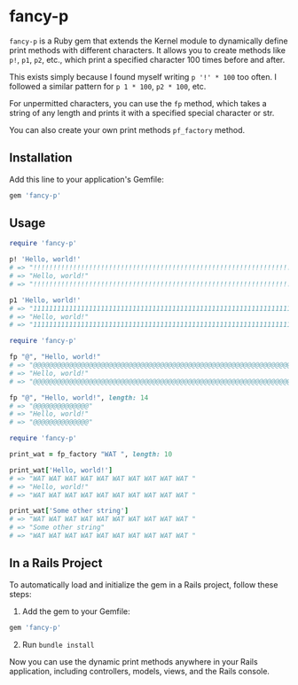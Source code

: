 # fancy-p

`fancy-p` is a Ruby gem that extends the Kernel module to dynamically define
print methods with different characters. It allows you to create methods like
`p!`, `p1`, `p2`, etc., which print a specified character 100 times before and after.

This exists simply because I found myself writing `p '!' * 100` too often. I
followed a similar pattern for `p 1 * 100`, `p2 * 100`, etc.

For unpermitted characters, you can use the `fp` method, which takes a string
of any length and prints it with a specified special character or str.

You can also create your own print methods `pf_factory` method.


## Installation
Add this line to your application's Gemfile:

```ruby
gem 'fancy-p'
```

## Usage

```ruby
require 'fancy-p'

p! 'Hello, world!'
# => "!!!!!!!!!!!!!!!!!!!!!!!!!!!!!!!!!!!!!!!!!!!!!!!!!!!!!!!!!!!!!!!!!!!!!!!!!!!!!!!!!!!!!!!!!!!!!!!!!!!!"
# => "Hello, world!"
# => "!!!!!!!!!!!!!!!!!!!!!!!!!!!!!!!!!!!!!!!!!!!!!!!!!!!!!!!!!!!!!!!!!!!!!!!!!!!!!!!!!!!!!!!!!!!!!!!!!!!!"

p1 'Hello, world!'
# => "1111111111111111111111111111111111111111111111111111111111111111111111111111111111111111111111111111"
# => "Hello, world!"
# => "1111111111111111111111111111111111111111111111111111111111111111111111111111111111111111111111111111"
```


```rb
require 'fancy-p'

fp "@", "Hello, world!"
# => "@@@@@@@@@@@@@@@@@@@@@@@@@@@@@@@@@@@@@@@@@@@@@@@@@@@@@@@@@@@@@@@@@@@@@@@@@@@@@@@@@@@@@@@@@@@@@@@@@@@@"
# => "Hello, world!"
# => "@@@@@@@@@@@@@@@@@@@@@@@@@@@@@@@@@@@@@@@@@@@@@@@@@@@@@@@@@@@@@@@@@@@@@@@@@@@@@@@@@@@@@@@@@@@@@@@@@@@@"

fp "@", "Hello, world!", length: 14
# => "@@@@@@@@@@@@@@"
# => "Hello, world!"
# => "@@@@@@@@@@@@@@"
```

```rb
require 'fancy-p'

print_wat = fp_factory "WAT ", length: 10

print_wat['Hello, world!']
# => "WAT WAT WAT WAT WAT WAT WAT WAT WAT WAT "
# => "Hello, world!"
# => "WAT WAT WAT WAT WAT WAT WAT WAT WAT WAT "

print_wat['Some other string']
# => "WAT WAT WAT WAT WAT WAT WAT WAT WAT WAT "
# => "Some other string"
# => "WAT WAT WAT WAT WAT WAT WAT WAT WAT WAT "
```


## In a Rails Project

To automatically load and initialize the gem in a Rails project, follow these steps:

1. Add the gem to your Gemfile:
```ruby
gem 'fancy-p'
```

2. Run `bundle install`

Now you can use the dynamic print methods anywhere in your Rails application, including controllers, models, views, and the Rails console.

